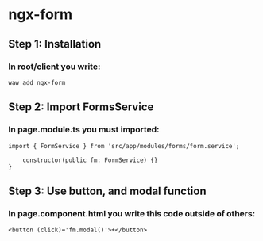 # ngx-form

## Step 1: Installation
### In root/client you write:
```
waw add ngx-form
```

## Step 2: Import FormsService
### In page.module.ts you must imported:
```
import { FormService } from 'src/app/modules/forms/form.service';

	constructor(public fm: FormService) {}
}
```

## Step 3: Use button, and modal function
### In page.component.html you write this code outside of others:
```
<button (click)='fm.modal()'>+</button>
```
